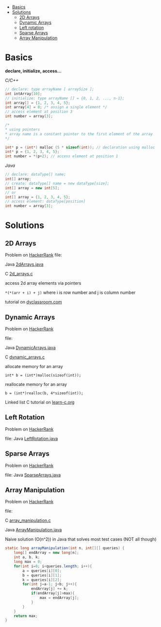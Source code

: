 * [Basics](#basics)
* [Solutions](#solutions)
	- [2D Arrays](#2d-arrays)
	- [Dynamic Arrays](#dynamic-arrays)
	- [Left rotation](#left-rotation)
	- [Sparse Arrays](#sparse-arrays)
	* [Array Manipulation](#array-manipulation)

# Basics

__declare, initialize, access...__

_C/C++_
```c
// declare: type arrayName [ arraySize ];
int intArray[10];
// initialize: type arrayName [] = {0, 1, 2, ..., n-1};
int array[] = {1, 2, 3, 4, 5};
int array[4] = 8; /* assign a single element */
// access element at position 3
int number = array[3];

/* 
* using pointers
* array name is a constant pointer to the first element of the array
*/

int* p = (int*) malloc (5 * sizeof(int)); // declaration using malloc
int* p = {1, 2, 3, 4, 5};
int number = *(p+2); // access element at position 1
```

_Java_
```java
// declare: dataType[] name;
int[] array;
// create: dataType[] name = new dataType[size];
int[] array = new int[5];
// or
int[] array = {1, 2, 3, 4, 5};
// access element: dataType[position]
int number = array[3];
```

# Solutions
## 2D Arrays
Problem on [HackerRank](https://www.hackerrank.com/challenges/2d-array/problem)
file: 

Java [2dArrays.java](2dArrays.java)

C [2d_arrays.c](2d_arrays.c)

access 2d array elements via pointers

`*(*(arr + i) + j)` where i is row number and j is column number

tutorial on [dyclassroom.com](https://www.dyclassroom.com/c/c-pointers-and-two-dimensional-array)

## Dynamic Arrays
Problem on [HackerRank](https://www.hackerrank.com/challenges/dynamic-array/problem)

file:

Java [DynamicArrays.java](DynamicArrays.java)

C [dynamic_arrays.c](dynamic_array.c)

allocate memory for an array

`int* b = (int*)malloc(sizeof(int));`

reallocate memory for an array

`b = (int*)realloc(b, 4*sizeof(int));`

Linked list C tutorial on [learn-c.org](https://www.learn-c.org/en/Linked_lists)

## Left Rotation

Problem on [HackerRank](https://www.hackerrank.com/challenges/array-left-rotation/problem)

file: Java [LeftRotation.java](LeftRotation.java)

## Sparse Arrays

Problem on [HackerRank](https://www.hackerrank.com/challenges/sparse-arrays/problem)

file: Java [SparseArrays.java](SparseArrays.java)

## Array Manipulation

Problem on [HackerRank](https://www.hackerrank.com/challenges/crush/problem)

file: 

C [array_manipulation.c](array_manipulation.c)

Java [ArrayManipulation.java](ArrayManipulation.java)

Naive solution (O(n^2)) in Java that solves most test cases (NOT all though)

```java
static long arrayManipulation(int n, int[][] queries) {
    long[] endArray = new long[n];
    int a, b, k;
    long max = 0;
    for(int i=0; i<queries.length; i++){
        a = queries[i][0];
        b = queries[i][1];
        k = queries[i][2];
        for(int j=a-1; j<b; j++){
            endArray[j] += k;
            if(endArray[j]>max){
                max = endArray[j];
            }
        }
    }
    return max;
}
```
